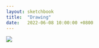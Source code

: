 ```yaml
---
layout: sketchbook
title:  "Drawing"
date:   2022-06-08 10:00:00 +0800
---
```


<img src="/Sketchbook/Images/{{ page.date | date: '%Y-%m-%d' }}/preview.jpg">
